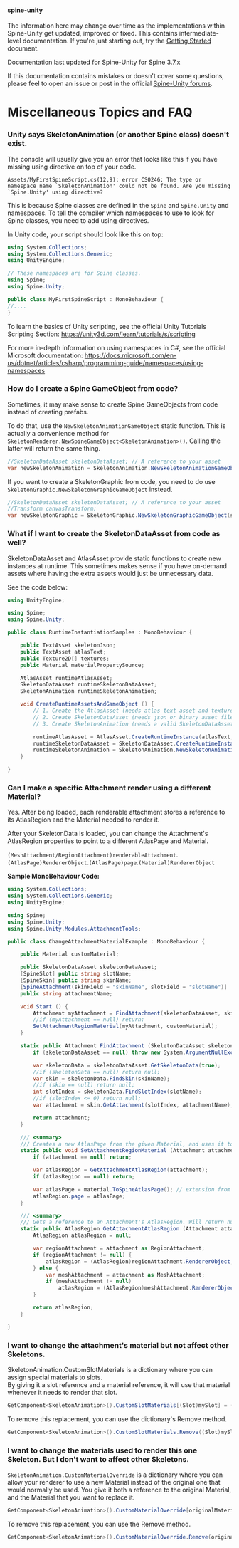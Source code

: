#### spine-unity
The information here may change over time as the implementations within Spine-Unity get updated, improved or fixed.
This contains intermediate-level documentation. If you're just starting out, try the [Getting Started](/Getting-Started.md) document.

Documentation last updated for Spine-Unity for Spine 3.7.x

If this documentation contains mistakes or doesn't cover some questions, please feel to open an issue or post in the official [Spine-Unity forums](http://esotericsoftware.com/forum/viewforum.php?f=3). 

# Miscellaneous Topics and FAQ

### Unity says SkeletonAnimation (or another Spine class) doesn't exist.
The console will usually give you an error that looks like this if you have missing using directive on top of your code.
```
Assets/MyFirstSpineScript.cs(12,9): error CS0246: The type or namespace name `SkeletonAnimation' could not be found. Are you missing `Spine.Unity' using directive?
```

This is because Spine classes are defined in the `Spine` and `Spine.Unity` and namespaces.
To tell the compiler which namespaces to use to look for Spine classes, you need to add using directives.

In Unity code, your script should look like this on top:
```csharp
using System.Collections;
using System.Collections.Generic;
using UnityEngine;

// These namespaces are for Spine classes.
using Spine;
using Spine.Unity;

public class MyFirstSpineScript : MonoBehaviour {
//....
}
```

To learn the basics of Unity scripting, see the official Unity Tutorials Scripting Section: https://unity3d.com/learn/tutorials/s/scripting

For more in-depth information on using namespaces in C#, see the official Microsoft documentation: https://docs.microsoft.com/en-us/dotnet/articles/csharp/programming-guide/namespaces/using-namespaces 
 

### How do I create a Spine GameObject from code?
Sometimes, it may make sense to create Spine GameObjects from code instead of creating prefabs.

To do that, use the `NewSkeletonAnimationGameObject` static function. This is actually a convenience method for `SkeletonRenderer.NewSpineGameObject<SkeletonAnimation>()`. Calling the latter will return the same thing.

```csharp
//SkeletonDataAsset skeletonDataAsset; // A reference to your asset
var newSkeletonAnimation = SkeletonAnimation.NewSkeletonAnimationGameObject(skeletonDataAsset);
```

If you want to create a SkeletonGraphic from code, you need to do use `SkeletonGraphic.NewSkeletonGraphicGameObject` instead.
```csharp
//SkeletonDataAsset skeletonDataAsset; // A reference to your asset
//Transform canvasTransform;
var newSkeletonGraphic = SkeletonGraphic.NewSkeletonGraphicGameObject(skeletonDataAsset, canvasTransform);
```

### What if I want to create the SkeletonDataAsset from code as well?
SkeletonDataAsset and AtlasAsset provide static functions to create new instances at runtime. This sometimes makes sense if you have on-demand assets where having the extra assets would just be unnecessary data.

See the code below:
```csharp
using UnityEngine;

using Spine;
using Spine.Unity;

public class RuntimeInstantiationSamples : MonoBehaviour {

	public TextAsset skeletonJson;
	public TextAsset atlasText;
	public Texture2D[] textures;
	public Material materialPropertySource;

	AtlasAsset runtimeAtlasAsset;
	SkeletonDataAsset runtimeSkeletonDataAsset;
	SkeletonAnimation runtimeSkeletonAnimation;

	void CreateRuntimeAssetsAndGameObject () {
		// 1. Create the AtlasAsset (needs atlas text asset and textures, and materials/shader);
		// 2. Create SkeletonDataAsset (needs json or binary asset file, and an AtlasAsset)
		// 3. Create SkeletonAnimation (needs a valid SkeletonDataAsset)

		runtimeAtlasAsset = AtlasAsset.CreateRuntimeInstance(atlasText, textures, materialPropertySource, true);		
		runtimeSkeletonDataAsset = SkeletonDataAsset.CreateRuntimeInstance(skeletonJson, runtimeAtlasAsset, true);		
		runtimeSkeletonAnimation = SkeletonAnimation.NewSkeletonAnimationGameObject(runtimeSkeletonDataAsset);
	}

}
```

### Can I make a specific Attachment render using a different Material?
Yes. After being loaded, each renderable attachment stores a reference to its AtlasRegion and the Material needed to render it.  

After your SkeletonData is loaded, you can change the Attachment's AtlasRegion properties to point to a different AtlasPage and Material.

`(MeshAttachment/RegionAttachment)renderableAttachment`.`(AtlasPage)RendererObject`.`(AtlasPage)page`.`(Material)RendererObject`

**Sample MonoBehaviour Code:**
```csharp
using System.Collections;
using System.Collections.Generic;
using UnityEngine;

using Spine;
using Spine.Unity;
using Spine.Unity.Modules.AttachmentTools;

public class ChangeAttachmentMaterialExample : MonoBehaviour {

	public Material customMaterial;

	public SkeletonDataAsset skeletonDataAsset;
	[SpineSlot] public string slotName;
	[SpineSkin] public string skinName;
	[SpineAttachment(skinField = "skinName", slotField = "slotName")]
	public string attachmentName;

	void Start () {
		Attachment myAttachment = FindAttachment(skeletonDataAsset, skinName, slotName, attachmentName);
		//if (myAttachment == null) return;
		SetAttachmentRegionMaterial(myAttachment, customMaterial);
	}

	static public Attachment FindAttachment (SkeletonDataAsset skeletonDataAsset, string skinName, string slotName, string attachmentName) {
		if (skeletonDataAsset == null) throw new System.ArgumentNullException("skeletonDataAsset");

		var skeletonData = skeletonDataAsset.GetSkeletonData(true);
		//if (skeletonData == null) return null;
		var skin = skeletonData.FindSkin(skinName);
		//if (skin == null) return null;
		int slotIndex = skeletonData.FindSlotIndex(slotName);
		//if (slotIndex <= 0) return null;
		var attachment = skin.GetAttachment(slotIndex, attachmentName);

		return attachment;
	}

	/// <summary>
	/// Creates a new AtlasPage from the given Material, and uses it to modify the given Attachment's AtlasRegion. This method will affect all skeletons using this Attachment.</summary>
	static public void SetAttachmentRegionMaterial (Attachment attachment, Material material) {
		if (attachment == null) return;

		var atlasRegion = GetAttachmentAtlasRegion(attachment);
		if (atlasRegion == null) return;

		var atlasPage = material.ToSpineAtlasPage(); // extension from Spine.Unity.Modules.AttachmentTools
		atlasRegion.page = atlasPage;
	}

	/// <summary>
	/// Gets a reference to an Attachment's AtlasRegion. Will return null if an attachment is not renderable.</summary>
	static public AtlasRegion GetAttachmentAtlasRegion (Attachment attachment) {
		AtlasRegion atlasRegion = null;

		var regionAttachment = attachment as RegionAttachment;
		if (regionAttachment != null) {
			atlasRegion = (AtlasRegion)regionAttachment.RendererObject;
		} else {
			var meshAttachment = attachment as MeshAttachment;
			if (meshAttachment != null)
				atlasRegion = (AtlasRegion)meshAttachment.RendererObject;
		}

		return atlasRegion;
	}

}
```

### I want to change the attachment's material but not affect other Skeletons.
SkeletonAnimation.CustomSlotMaterials is a dictionary where you can assign special materials to slots.  
By giving it a slot reference and a material reference, it will use that material whenever it needs to render that slot.

```csharp
GetComponent<SkeletonAnimation>().CustomSlotMaterials[(Slot)mySlot] = (Material)myMaterial;
```

To remove this replacement, you can use the dictionary's Remove method.
```csharp
GetComponent<SkeletonAnimation>().CustomSlotMaterials.Remove((Slot)mySlot);
```

### I want to change the materials used to render this one Skeleton. But I don't want to affect other Skeletons.
`SkeletonAnimation.CustomMaterialOverride` is a dictionary where you can allow your renderer to use a new Material instead of the original one that would normally be used.
You give it both a reference to the original Material, and the Material that you want to replace it.

```csharp
GetComponent<SkeletonAnimation>().CustomMaterialOverride[originalMaterial] = newMaterial;
```

To remove this replacement, you can use the Remove method.
```csharp
GetComponent<SkeletonAnimation>().CustomMaterialOverride.Remove(originalMaterial);
```